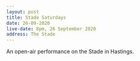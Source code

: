 ```yaml
---
layout: post
title: Stade Saturdays
date: 26-09-2020
live-date: 8pm, 26 September 2020
address: The Stade
---
```


An open-air performance on the Stade in Hastings.
